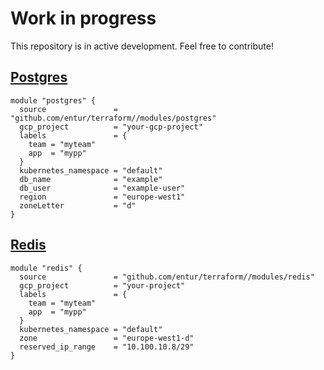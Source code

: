 # Work in progress

This repository is in active development. Feel free to contribute!

## [Postgres](./modules/postgres)

    module "postgres" {
      source               = "github.com/entur/terraform//modules/postgres"
      gcp_project          = "your-gcp-project"
      labels               = {
        team = "myteam"
        app  = "mypp"
      }
      kubernetes_namespace = "default"
      db_name              = "example"
      db_user              = "example-user"
      region               = "europe-west1"
      zoneLetter           = "d"
    }
    
## [Redis](./modules/redis)

    module "redis" {
      source               = "github.com/entur/terraform//modules/redis"
      gcp_project          = "your-project"
      labels               = {
        team = "myteam"
        app  = "mypp"
      }
      kubernetes_namespace = "default"
      zone                 = "europe-west1-d"
      reserved_ip_range    = "10.100.10.8/29"
    }
